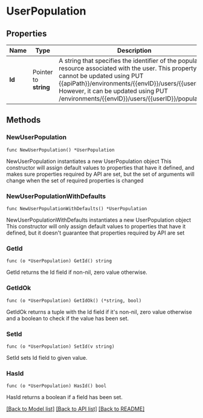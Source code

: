 # UserPopulation

## Properties

Name | Type | Description | Notes
------------ | ------------- | ------------- | -------------
**Id** | Pointer to **string** | A string that specifies the identifier of the population resource associated with the user. This property cannot be updated using PUT {{apiPath}}/environments/{{envID}}/users/{{userID}}. However, it can be updated using PUT /environments/{{envID}}/users/{{userID}}/population. | [optional] 

## Methods

### NewUserPopulation

`func NewUserPopulation() *UserPopulation`

NewUserPopulation instantiates a new UserPopulation object
This constructor will assign default values to properties that have it defined,
and makes sure properties required by API are set, but the set of arguments
will change when the set of required properties is changed

### NewUserPopulationWithDefaults

`func NewUserPopulationWithDefaults() *UserPopulation`

NewUserPopulationWithDefaults instantiates a new UserPopulation object
This constructor will only assign default values to properties that have it defined,
but it doesn't guarantee that properties required by API are set

### GetId

`func (o *UserPopulation) GetId() string`

GetId returns the Id field if non-nil, zero value otherwise.

### GetIdOk

`func (o *UserPopulation) GetIdOk() (*string, bool)`

GetIdOk returns a tuple with the Id field if it's non-nil, zero value otherwise
and a boolean to check if the value has been set.

### SetId

`func (o *UserPopulation) SetId(v string)`

SetId sets Id field to given value.

### HasId

`func (o *UserPopulation) HasId() bool`

HasId returns a boolean if a field has been set.


[[Back to Model list]](../README.md#documentation-for-models) [[Back to API list]](../README.md#documentation-for-api-endpoints) [[Back to README]](../README.md)


